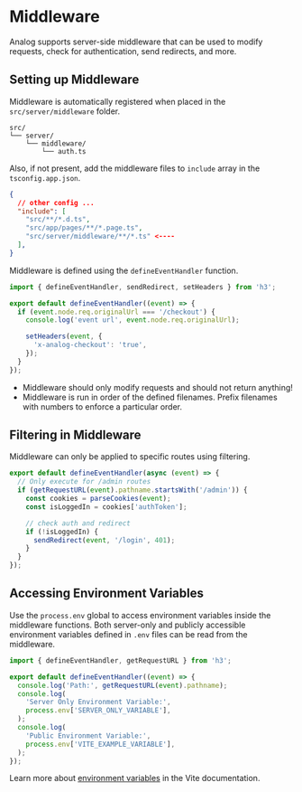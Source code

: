 # Middleware

Analog supports server-side middleware that can be used to modify requests, check for authentication, send redirects, and more.

## Setting up Middleware

Middleware is automatically registered when placed in the `src/server/middleware` folder.

```treeview
src/
└── server/
    └── middleware/
        └── auth.ts
```

Also, if not present, add the middleware files to `include` array in the `tsconfig.app.json`.

```json
{
  // other config ...
  "include": [
    "src/**/*.d.ts",
    "src/app/pages/**/*.page.ts",
    "src/server/middleware/**/*.ts" <----
  ],
}
```

Middleware is defined using the `defineEventHandler` function.

```ts
import { defineEventHandler, sendRedirect, setHeaders } from 'h3';

export default defineEventHandler((event) => {
  if (event.node.req.originalUrl === '/checkout') {
    console.log('event url', event.node.req.originalUrl);

    setHeaders(event, {
      'x-analog-checkout': 'true',
    });
  }
});
```

- Middleware should only modify requests and should not return anything!
- Middleware is run in order of the defined filenames. Prefix filenames with numbers to enforce a particular order.

## Filtering in Middleware

Middleware can only be applied to specific routes using filtering.

```ts
export default defineEventHandler(async (event) => {
  // Only execute for /admin routes
  if (getRequestURL(event).pathname.startsWith('/admin')) {
    const cookies = parseCookies(event);
    const isLoggedIn = cookies['authToken'];

    // check auth and redirect
    if (!isLoggedIn) {
      sendRedirect(event, '/login', 401);
    }
  }
});
```

## Accessing Environment Variables

Use the `process.env` global to access environment variables inside the middleware functions. Both server-only and publicly accessible environment variables defined in `.env` files can be read from the middleware.

```ts
import { defineEventHandler, getRequestURL } from 'h3';

export default defineEventHandler((event) => {
  console.log('Path:', getRequestURL(event).pathname);
  console.log(
    'Server Only Environment Variable:',
    process.env['SERVER_ONLY_VARIABLE'],
  );
  console.log(
    'Public Environment Variable:',
    process.env['VITE_EXAMPLE_VARIABLE'],
  );
});
```

Learn more about [environment variables](https://vite.dev/guide/env-and-mode.html#env-variables) in the Vite documentation.

